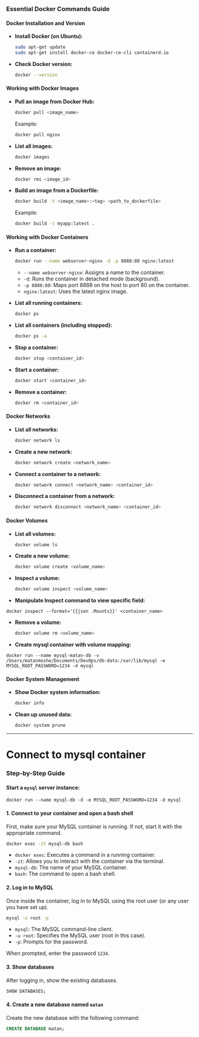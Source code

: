 ### Essential Docker Commands Guide

#### Docker Installation and Version
- **Install Docker (on Ubuntu):**
  ```bash
  sudo apt-get update
  sudo apt-get install docker-ce docker-ce-cli containerd.io
  ```
- **Check Docker version:**
  ```bash
  docker --version
  ```

#### Working with Docker Images
- **Pull an image from Docker Hub:**
  ```bash
  docker pull <image_name>
  ```
  Example:
  ```bash
  docker pull nginx
  ```

- **List all images:**
  ```bash
  docker images
  ```

- **Remove an image:**
  ```bash
  docker rmi <image_id>
  ```

- **Build an image from a Dockerfile:**
  ```bash
  docker build -t <image_name>:<tag> <path_to_dockerfile>
  ```
  Example:
  ```bash
  docker build -t myapp:latest .
  ```

#### Working with Docker Containers
- **Run a container:**
  ```bash
  docker run --name webserver-nginx -d -p 8888:80 nginx:latest
  ```
  - `--name webserver-nginx`: Assigns a name to the container.
  - `-d`: Runs the container in detached mode (background).
  - `-p 8888:80`: Maps port 8888 on the host to port 80 on the container.
  - `nginx:latest`: Uses the latest nginx image.

- **List all running containers:**
  ```bash
  docker ps
  ```

- **List all containers (including stopped):**
  ```bash
  docker ps -a
  ```

- **Stop a container:**
  ```bash
  docker stop <container_id>
  ```

- **Start a container:**
  ```bash
  docker start <container_id>
  ```

- **Remove a container:**
  ```bash
  docker rm <container_id>
  ```

#### Docker Networks
- **List all networks:**
  ```bash
  docker network ls
  ```

- **Create a new network:**
  ```bash
  docker network create <network_name>
  ```

- **Connect a container to a network:**
  ```bash
  docker network connect <network_name> <container_id>
  ```

- **Disconnect a container from a network:**
  ```bash
  docker network disconnect <network_name> <container_id>
  ```

#### Docker Volumes
- **List all volumes:**
  ```bash
  docker volume ls
  ```

- **Create a new volume:**
  ```bash
  docker volume create <volume_name>
  ```

- **Inspect a volume:**
  ```bash
  docker volume inspect <volume_name>
  ```

- **Manipulate Inspect command to view specific field:**
```Shell
docker inspect --format='{{json .Mounts}}' <container_name>
```

- **Remove a volume:**
  ```bash
  docker volume rm <volume_name>
  ```

- **Create mysql container with volume mapping:**
```Shell
docker run --name mysql-matan-db -v /Users/matanmoshe/Documents/DevOps/db-data:/var/lib/mysql -e MYSQL_ROOT_PASSWORD=1234 -d mysql
```

#### Docker System Management
- **Show Docker system information:**
  ```bash
  docker info
  ```

- **Clean up unused data:**
  ```bash
  docker system prune
  ```


---

# Connect to mysql container

### Step-by-Step Guide

#### Start a `mysql` server instance:

```Shell
docker run --name mysql-db -d -e MYSQL_ROOT_PASSWORD=1234 -d mysql
```


#### 1. Connect to your container and open a bash shell
First, make sure your MySQL container is running. If not, start it with the appropriate command.

```bash
docker exec -it mysql-db bash
```
- `docker exec`: Executes a command in a running container.
- `-it`: Allows you to interact with the container via the terminal.
- `mysql-db`: The name of your MySQL container.
- `bash`: The command to open a bash shell.

#### 2. Log in to MySQL
Once inside the container, log in to MySQL using the root user (or any user you have set up).

```bash
mysql -u root -p
```
- `mysql`: The MySQL command-line client.
- `-u root`: Specifies the MySQL user (root in this case).
- `-p`: Prompts for the password.

When prompted, enter the password `1234`.

#### 3. Show databases
After logging in, show the existing databases.

```sql
SHOW DATABASES;
```

#### 4. Create a new database named `matan`
Create the new database with the following command:

```sql
CREATE DATABASE matan;
```

